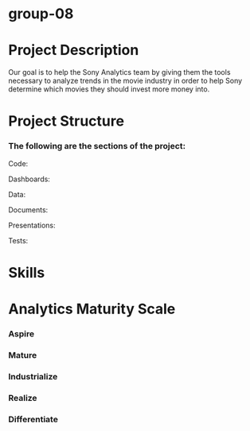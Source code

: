 # group-08

# Project Description

Our goal is to help the Sony Analytics team by giving them the tools necessary to analyze trends in the movie industry in order to help Sony determine which movies they should invest more money into. 

# Project Structure
### The following are the sections of the project:
Code:

Dashboards:

Data:

Documents:

Presentations:

Tests:

# Skills

# Analytics Maturity Scale
### Aspire
### Mature
### Industrialize
### Realize
### Differentiate
